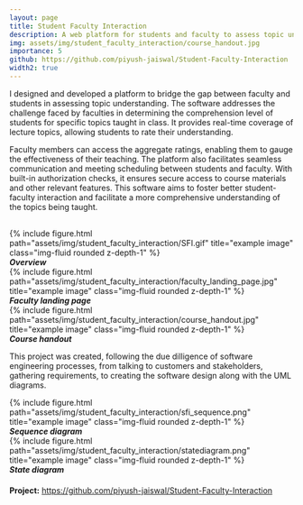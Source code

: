 ```yaml
---
layout: page
title: Student Faculty Interaction
description: A web platform for students and faculty to assess topic understanding in real-time, enhancing teaching effectiveness through aggregate ratings and secure access to course materials while promoting better interaction.
img: assets/img/student_faculty_interaction/course_handout.jpg
importance: 5
github: https://github.com/piyush-jaiswal/Student-Faculty-Interaction
width2: true
---
```


I designed and developed a platform to bridge the gap between faculty and students in assessing topic understanding. The software addresses the challenge faced by faculties in determining the comprehension level of students for specific topics taught in class. It provides real-time coverage of lecture topics, allowing students to rate their understanding. 

Faculty members can access the aggregate ratings, enabling them to gauge the effectiveness of their teaching. The platform also facilitates seamless communication and meeting scheduling between students and faculty. With built-in authorization checks, it ensures secure access to course materials and other relevant features. This software aims to foster better student-faculty interaction and facilitate a more comprehensive understanding of the topics being taught.

<div style="margin-top: 6%;"></div>

<div class="row">
    <div class="col-sm mt-3 mt-md-0">
        {% include figure.html path="assets/img/student_faculty_interaction/SFI.gif" title="example image" class="img-fluid rounded z-depth-1" %}
    </div>
</div>
<div class="caption">
    <b><i>Overview</i></b>
</div>

<div class="row">
    <div class="col-sm mt-3 mt-md-0">
        {% include figure.html path="assets/img/student_faculty_interaction/faculty_landing_page.jpg" title="example image" class="img-fluid rounded z-depth-1" %}
    </div>
</div>
<div class="caption">
    <b><i>Faculty landing page</i></b>
</div>

<div class="row">
    <div class="col-sm mt-3 mt-md-0">
        {% include figure.html path="assets/img/student_faculty_interaction/course_handout.jpg" title="example image" class="img-fluid rounded z-depth-1" %}
    </div>
</div>
<div class="caption">
    <b><i>Course handout</i></b>
</div>

This project was created, following the due dilligence of software engineering processes, from talking to customers and stakeholders, gathering requirements, to creating the software design along with the UML diagrams.

<div class="row">
    <div class="col-sm mt-3 mt-md-0">
        {% include figure.html path="assets/img/student_faculty_interaction/sfi_sequence.png" title="example image" class="img-fluid rounded z-depth-1" %}
    </div>
</div>
<div class="caption">
    <b><i>Sequence diagram</i></b>
</div>


<div class="row">
    <div class="col-sm mt-3 mt-md-0">
        {% include figure.html path="assets/img/student_faculty_interaction/statediagram.png" title="example image" class="img-fluid rounded z-depth-1" %}
    </div>
</div>
<div class="caption">
    <b><i>State diagram</i></b>
</div>


<div style="margin-top: 4%;">
    <b>Project:</b> <a target="_blank" href="https://github.com/piyush-jaiswal/Student-Faculty-Interaction">https://github.com/piyush-jaiswal/Student-Faculty-Interaction</a>
</div>
